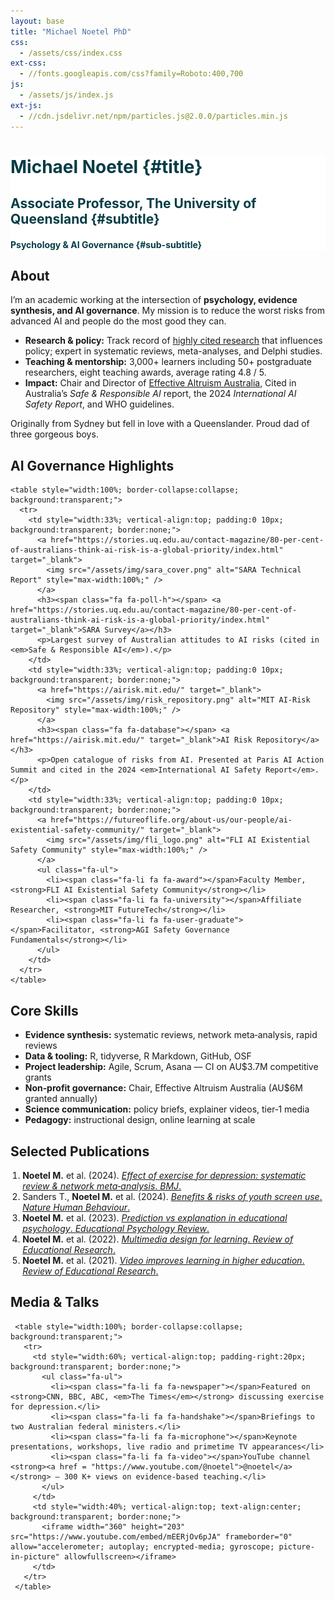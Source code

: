 ```yaml
---
layout: base
title: "Michael Noetel PhD"
css:
  - /assets/css/index.css
ext-css:
  - //fonts.googleapis.com/css?family=Roboto:400,700
js:
  - /assets/js/index.js
ext-js:
  - //cdn.jsdelivr.net/npm/particles.js@2.0.0/particles.min.js
---
```


<!-- =========================================================
  INDEX PAGE FOR mnoetel.github.io
  Sections: About | AI | Skills | Publications | Media
  Required assets (place under /assets/img/):
    sara_cover.png           – SARA technical‑report cover
    risk_repository.png      – MIT AI‑Risk Repository graphic
    fli_logo.png             – FLI / AIESC badge (third logo)
========================================================== -->

<style>
  /* force header text colour */
  #header-inner h1, #header-inner h2, #header-inner h3, #header-inner h4{
    color:#053C45 !important;
  }
</style>

<div id="header" class="cut1" markdown="1" style="background:#FFFFFF; color:#053C45;">

<div id="header-inner" markdown="1">

# Michael Noetel {#title}

## Associate Professor, The University of Queensland {#subtitle}

#### Psychology & AI Governance {#sub-subtitle}

</div>

<div id="particles-js"></div>

</div>

<div id="main-sections">

<!-- ABOUT (white) -->
<div id="about-out" class="page-section grey-section cut2">
  <div id="about" style="max-width:900px; margin:0 auto; text-align:left;">
    <h2 class="section-title"><span class="fa fa-user-circle"></span> About</h2>
    <p>I’m an academic working at the intersection of <strong>psychology, evidence synthesis, and AI governance</strong>. My mission is to reduce the worst risks from advanced AI and people do the most good they can.</p>
    <ul class="fa-ul">
      <li><span class="fa-li fa fa-bullseye"></span><strong>Research & policy:</strong> Track record of <a href = "https://www.scopus.com/authid/detail.uri?authorId=57190857713">highly cited research</a> that influences policy; expert in systematic reviews, meta-analyses, and Delphi studies.</li>
      <li><span class="fa-li fa fa-chalkboard-teacher"></span><strong>Teaching & mentorship:</strong> 3,000+ learners including 50+ postgraduate researchers, eight teaching awards, average rating 4.8 / 5.</li>
      <li><span class="fa-li fa fa-globe"></span><strong>Impact:</strong> Chair and Director of <a href = "eaa.org.au">Effective Altruism Australia</a>, Cited in Australia’s <em>Safe & Responsible AI</em> report, the 2024 <em>International AI Safety Report</em>, and WHO guidelines.</li>
    </ul>
    <p>Originally from Sydney but fell in love with a Queenslander. Proud dad of three gorgeous boys.</p>
  </div>
</div>

<div class="cut-buffer"></div>

<!-- AI GOVERNANCE (grey) -->
<div id="ai-out" class="page-section cut2">
  <div id="ai" style="max-width:1100px; margin:0 auto; text-align:left;">
    <h2 class="section-title"><span class="fa fa-shield-alt"></span> AI Governance Highlights</h2>

    <table style="width:100%; border-collapse:collapse; background:transparent;">
      <tr>
        <td style="width:33%; vertical-align:top; padding:0 10px; background:transparent; border:none;">
          <a href="https://stories.uq.edu.au/contact-magazine/80-per-cent-of-australians-think-ai-risk-is-a-global-priority/index.html" target="_blank">
            <img src="/assets/img/sara_cover.png" alt="SARA Technical Report" style="max-width:100%;" />
          </a>
          <h3><span class="fa fa-poll-h"></span> <a href="https://stories.uq.edu.au/contact-magazine/80-per-cent-of-australians-think-ai-risk-is-a-global-priority/index.html" target="_blank">SARA Survey</a></h3>
          <p>Largest survey of Australian attitudes to AI risks (cited in <em>Safe & Responsible AI</em>).</p>
        </td>
        <td style="width:33%; vertical-align:top; padding:0 10px; background:transparent; border:none;">
          <a href="https://airisk.mit.edu/" target="_blank">
            <img src="/assets/img/risk_repository.png" alt="MIT AI‑Risk Repository" style="max-width:100%;" />
          </a>
          <h3><span class="fa fa-database"></span> <a href="https://airisk.mit.edu/" target="_blank">AI Risk Repository</a></h3>
          <p>Open catalogue of risks from AI. Presented at Paris AI Action Summit and cited in the 2024 <em>International AI Safety Report</em>.</p>
        </td>
        <td style="width:33%; vertical-align:top; padding:0 10px; background:transparent; border:none;">
          <a href="https://futureoflife.org/about-us/our-people/ai-existential-safety-community/" target="_blank">
            <img src="/assets/img/fli_logo.png" alt="FLI AI Existential Safety Community" style="max-width:100%;" />
          </a>
          <ul class="fa-ul">
            <li><span class="fa-li fa fa-award"></span>Faculty Member, <strong>FLI AI Existential Safety Community</strong></li>
            <li><span class="fa-li fa fa-university"></span>Affiliate Researcher, <strong>MIT FutureTech</strong></li>
            <li><span class="fa-li fa fa-user-graduate"></span>Facilitator, <strong>AGI Safety Governance Fundamentals</strong></li>
          </ul>
        </td>
      </tr>
    </table>
  </div>
</div>

<div class="cut-buffer"></div>

<!-- SKILLS (white) -->
<div id="skills-out" class="page-section grey-section cut2">
  <div id="skills" style="max-width:900px; margin:0 auto; text-align:left;">
    <h2 class="section-title"><span class="fa fa-toolbox"></span> Core Skills</h2>
    <ul class="fa-ul">
      <li><span class="fa-li fa fa-layer-group"></span><strong>Evidence synthesis:</strong> systematic reviews, network meta‑analysis, rapid reviews</li>
      <li><span class="fa-li fa fa-code"></span><strong>Data & tooling:</strong> R, tidyverse, R Markdown, GitHub, OSF</li>
      <li><span class="fa-li fa fa-project-diagram"></span><strong>Project leadership:</strong> Agile, Scrum, Asana — CI on AU$3.7M competitive grants</li>
      <li><span class="fa-li fa fa-hand-holding-usd"></span><strong>Non‑profit governance:</strong> Chair, Effective Altruism Australia (AU$6M granted annually)</li>
      <li><span class="fa-li fa fa-bullhorn"></span><strong>Science communication:</strong> policy briefs, explainer videos, tier‑1 media</li>
      <li><span class="fa-li fa fa-chalkboard"></span><strong>Pedagogy:</strong> instructional design, online learning at scale</li>
    </ul>
  </div>
</div>

<div class="cut-buffer"></div>

<!-- PUBLICATIONS (grey) -->
<div id="publications-out" class="page-section cut2">
  <div id="publications" style="max-width:900px; margin:0 auto; text-align:left;">
    <h2 class="section-title"><span class="fa fa-book-open"></span> Selected Publications</h2>
    <ol style="padding-left:1.2rem;">
      <li><strong>Noetel M.</strong> et al. (2024). <em><a href="https://www.bmj.com/content/384/bmj-2023-075847" target="_blank">Effect of exercise for depression: systematic review & network meta‑analysis</em>. <em>BMJ</em>.</a></li>
      <li>Sanders T., <strong>Noetel M.</strong> et al. (2024). <a href="https://www.nature.com/articles/s41562-023-01712-8" target="_blank"><em>Benefits & risks of youth screen use</em>. <em>Nature Human Behaviour</em>.</a></li>
      <li><strong>Noetel M.</strong> et al. (2023). <a href="https://link.springer.com/article/10.1007/s10648-023-09786-6" target="_blank"><em>Prediction vs explanation in educational psychology</em>. <em>Educational Psychology Review</em>.</a></li>
      <li><strong>Noetel M.</strong> et al. (2022). <a href="https://journals.sagepub.com/doi/10.3102/00346543211052329" target="_blank"><em>Multimedia design for learning</em>. <em>Review of Educational Research</em>.</a></li>
      <li><strong>Noetel M.</strong> et al. (2021). <a href="https://journals.sagepub.com/doi/10.3102/0034654321990713" target="_blank"><em>Video improves learning in higher education</em>. <em>Review of Educational Research</em>.</a></li>
     </ol>
   </div>
 </div>
 
 <div class="cut-buffer"></div>
 
 <!--‑‑‑‑‑‑‑‑‑‑ MEDIA (white) ‑‑‑‑‑‑‑‑‑‑‑‑‑‑‑‑‑‑‑‑‑‑‑‑‑‑‑‑‑‑‑‑‑‑‑‑‑‑‑‑‑‑‑‑‑‑‑‑‑‑‑‑‑‑‑‑ -->
 <div id="media-out" class="page-section grey-section cut1"><!-- white -->
   <div id="media" style="max-width:1100px; margin:0 auto; text-align:left;">
     <h2 class="section-title"><span class="fa fa-tv"></span> Media & Talks</h2>
 
     <table style="width:100%; border-collapse:collapse; background:transparent;">
       <tr>
         <td style="width:60%; vertical-align:top; padding-right:20px; background:transparent; border:none;">
           <ul class="fa-ul">
             <li><span class="fa-li fa fa-newspaper"></span>Featured on <strong>CNN, BBC, ABC, <em>The Times</em></strong> discussing exercise for depression.</li>
             <li><span class="fa-li fa fa-handshake"></span>Briefings to two Australian federal ministers.</li>
             <li><span class="fa-li fa fa-microphone"></span>Keynote presentations, workshops, live radio and primetime TV appearances</li>
             <li><span class="fa-li fa fa-video"></span>YouTube channel <strong><a href = "https://www.youtube.com/@noetel">@noetel</a></strong> – 300 K+ views on evidence‑based teaching.</li>
           </ul>
         </td>
         <td style="width:40%; vertical-align:top; text-align:center; background:transparent; border:none;">
           <iframe width="360" height="203" src="https://www.youtube.com/embed/mEERjOv6pJA" frameborder="0" allow="accelerometer; autoplay; encrypted-media; gyroscope; picture-in-picture" allowfullscreen></iframe>
         </td>
       </tr>
     </table>
   </div>
 </div>
 
 </div><!-- end main‑sections -->
